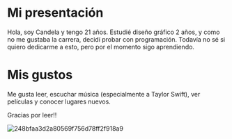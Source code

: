 # Mi presentación
Hola, soy Candela y tengo 21 años. Estudié diseño gráfico 2 años, y como no me gustaba la carrera, decidí probar con programación. Todavía no sé si quiero dedicarme a esto, pero por el momento sigo aprendiendo.

# Mis gustos
Me gusta leer, escuchar música (especialmente a Taylor Swift), ver películas y conocer lugares nuevos.


Gracias por leer!!

![248bfaa3d2a80569f756d78ff2f918a9](https://github.com/user-attachments/assets/d8ab7847-4b95-400e-b877-e7667f68d2fe)
